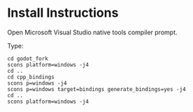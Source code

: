 # Install Instructions

Open Microsoft Visual Studio native tools compiler prompt.

Type:

```
cd godot_fork
scons platform=windows -j4
cd ..
cd cpp_bindings
scons p=windows -j4
scons p=windows target=bindings generate_bindings=yes -j4
cd ..
scons platform=windows -j4
```
